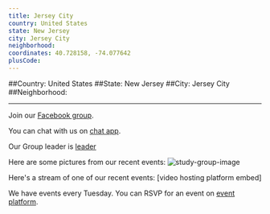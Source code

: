 ```yaml
---
title: Jersey City
country: United States
state: New Jersey
city: Jersey City
neighborhood: 
coordinates: 40.728158, -74.077642
plusCode:
---
```


##Country: United States
##State: New Jersey
##City: Jersey City
##Neighborhood: 
*****
Join our [Facebook group](https://www.facebook.com/groups/free.code.camp.jersey.city.new.jersey).

You can chat with us on [chat app]().

Our Group leader is [leader]()

Here are some pictures from our recent events:
![study-group-image]()

Here's a stream of one of our recent events:
[video hosting platform embed]

We have events every Tuesday. You can RSVP for an event on [event platform]().
